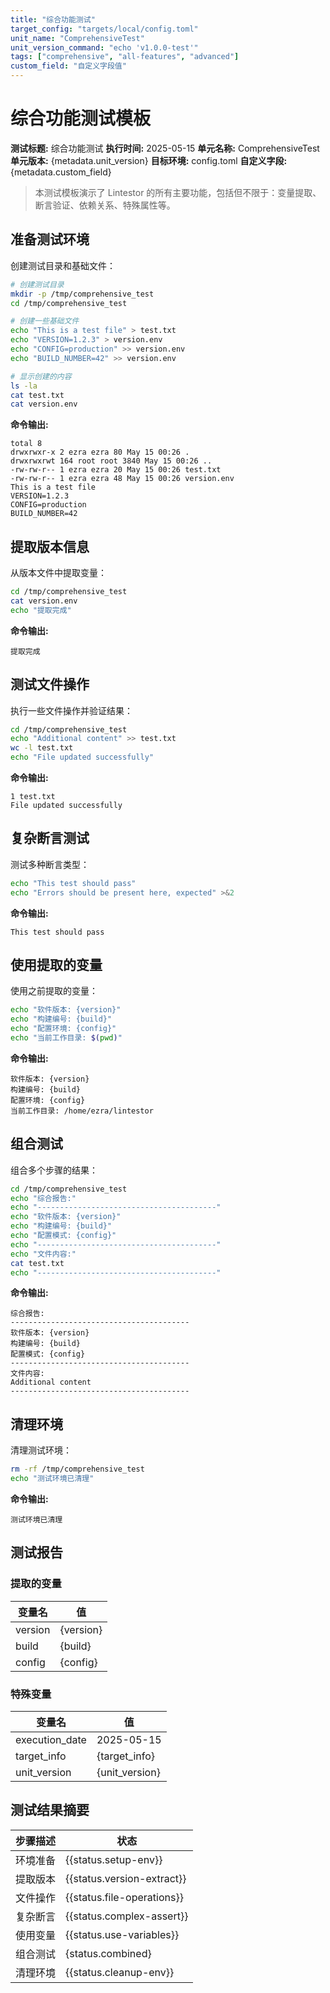 ```yaml
---
title: "综合功能测试"
target_config: "targets/local/config.toml"
unit_name: "ComprehensiveTest"
unit_version_command: "echo 'v1.0.0-test'"
tags: ["comprehensive", "all-features", "advanced"]
custom_field: "自定义字段值"
---
```


# 综合功能测试模板

**测试标题:** 综合功能测试
**执行时间:** 2025-05-15
**单元名称:** ComprehensiveTest
**单元版本:** {metadata.unit_version}
**目标环境:** config.toml
**自定义字段:** {metadata.custom_field}

> 本测试模板演示了 Lintestor 的所有主要功能，包括但不限于：变量提取、断言验证、依赖关系、特殊属性等。

## 准备测试环境

创建测试目录和基础文件：

```bash
# 创建测试目录
mkdir -p /tmp/comprehensive_test
cd /tmp/comprehensive_test

# 创建一些基础文件
echo "This is a test file" > test.txt
echo "VERSION=1.2.3" > version.env
echo "CONFIG=production" >> version.env
echo "BUILD_NUMBER=42" >> version.env

# 显示创建的内容
ls -la
cat test.txt
cat version.env
```

**命令输出:**

```output {ref="setup-env"}
total 8
drwxrwxr-x 2 ezra ezra 80 May 15 00:26 .
drwxrwxrwt 164 root root 3840 May 15 00:26 ..
-rw-rw-r-- 1 ezra ezra 20 May 15 00:26 test.txt
-rw-rw-r-- 1 ezra ezra 48 May 15 00:26 version.env
This is a test file
VERSION=1.2.3
CONFIG=production
BUILD_NUMBER=42
```

## 提取版本信息

从版本文件中提取变量：

```bash
cd /tmp/comprehensive_test
cat version.env
echo "提取完成"
```

**命令输出:**

```output {ref="version-extract"}
提取完成
```

## 测试文件操作

执行一些文件操作并验证结果：

```bash
cd /tmp/comprehensive_test
echo "Additional content" >> test.txt
wc -l test.txt
echo "File updated successfully"
```

**命令输出:**

```output {ref="file-operations"}
1 test.txt
File updated successfully
```

## 复杂断言测试

测试多种断言类型：

```bash
echo "This test should pass"
echo "Errors should be present here, expected" >&2
```

**命令输出:**

```output {ref="complex-assert"}
This test should pass
```

## 使用提取的变量

使用之前提取的变量：

```bash
echo "软件版本: {version}"
echo "构建编号: {build}"
echo "配置环境: {config}"
echo "当前工作目录: $(pwd)"
```

**命令输出:**

```output {ref="use-variables"}
软件版本: {version}
构建编号: {build}
配置环境: {config}
当前工作目录: /home/ezra/lintestor
```

## 组合测试

组合多个步骤的结果：

```bash
cd /tmp/comprehensive_test
echo "综合报告:"
echo "----------------------------------------"
echo "软件版本: {version}"
echo "构建编号: {build}"
echo "配置模式: {config}"
echo "----------------------------------------"
echo "文件内容:"
cat test.txt
echo "----------------------------------------"
```

**命令输出:**

```output {ref="combined"}
综合报告:
----------------------------------------
软件版本: {version}
构建编号: {build}
配置模式: {config}
----------------------------------------
文件内容:
Additional content
----------------------------------------
```

## 清理环境

清理测试环境：

```bash
rm -rf /tmp/comprehensive_test
echo "测试环境已清理"
```

**命令输出:**

```output {ref="cleanup-env"}
测试环境已清理
```

## 测试报告

### 提取的变量

| 变量名 | 值 |
|-------|-----|
| version | {version} |
| build | {build} |
| config | {config} |

### 特殊变量

| 变量名 | 值 |
|-------|-----|
| execution_date | 2025-05-15 |
| target_info | {target_info} |
| unit_version | {unit_version} |

## 测试结果摘要

| 步骤描述 | 状态 |
|---------|------|
| 环境准备 | {{status.setup-env}} |
| 提取版本 | {{status.version-extract}} |
| 文件操作 | {{status.file-operations}} |
| 复杂断言 | {{status.complex-assert}} |
| 使用变量 | {{status.use-variables}} |
| 组合测试 | {status.combined} |
| 清理环境 | {{status.cleanup-env}} |
